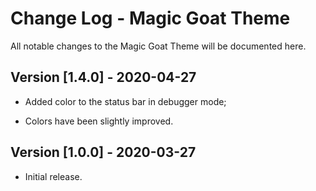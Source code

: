 # Change Log - Magic Goat Theme

All notable changes to the Magic Goat Theme will be documented here.

## Version [1.4.0] - 2020-04-27

- Added color to the status bar in debugger mode;

- Colors have been slightly improved.

## Version [1.0.0] - 2020-03-27

- Initial release.
